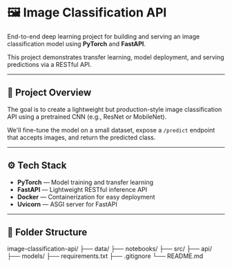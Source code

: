 # 🖼️ Image Classification API

End-to-end deep learning project for building and serving an image classification model using **PyTorch** and **FastAPI**.

This project demonstrates transfer learning, model deployment, and serving predictions via a RESTful API.

---

## 🧩 Project Overview

The goal is to create a lightweight but production-style image classification API using a pretrained CNN (e.g., ResNet or MobileNet).

We'll fine-tune the model on a small dataset, expose a `/predict` endpoint that accepts images, and return the predicted class.

---

## ⚙️ Tech Stack

- **PyTorch** — Model training and transfer learning
- **FastAPI** — Lightweight RESTful inference API
- **Docker** — Containerization for easy deployment
- **Uvicorn** — ASGI server for FastAPI

---

## 📂 Folder Structure

image-classification-api/
├── data/
├── notebooks/
├── src/
├── api/
├── models/
├── requirements.txt
├── .gitignore
└── README.md
